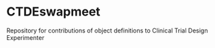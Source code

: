 CTDEswapmeet
============

Repository for contributions of object definitions to Clinical Trial Design Experimenter
